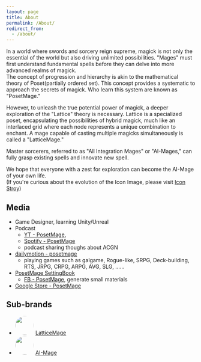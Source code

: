 ```yaml
---
layout: page
title: About
permalink: /About/
redirect_from:
  - /about/
---
```


<style>
img {
  border-radius: 50%; /* Creates the circle shape */
  width: 50px; /* Width of the image */
  height: 50px; /* Height of the image, should be the same as width */
  object-fit: cover; /* Ensures the image covers the area and maintains aspect ratio */
}
</style>

In a world where swords and sorcery reign supreme, magick is not only the essential of the world but also driving unlimited possibilities. "Mages" must first understand fundamental spells before they can delve into more advanced realms of magick.  
The concept of progression and hierarchy is akin to the mathematical theory of Poset(partially ordered set). This concept provides a systematic to approach the secrets of magick. Who learn this system are known as "PosetMage."

However, to unleash the true potential power of magick, a deeper exploration of the "Lattice" theory is necessary. Lattice is a specialized poset, encapsulating the possibilities of hybrid magick, much like an interlaced grid where each node represents a unique combination to enchant. A mage capable of casting multiple magicks simultaneously is called a "LatticeMage."

Master sorcerers, referred to as "All Integration Mages" or "AI-Mages," can fully grasp existing spells and innovate new spell.

We hope that everyone with a zest for exploration can become the AI-Mage of your own life.  
(If you're curious about the evolution of the Icon Image, please visit [Icon Stroy](/SettingBook/Setting/Appendix/PosetMage))

## Media
  * Game Designer, learning Unity/Unreal
  * Podcast
    * [YT - PosetMage](https://youtube.com/@PosetMage), 
    * [Spotify - PosetMage](https://podcasters.spotify.com/pod/show/posetmage)
    * podcast sharing thoughs about ACGN
  * [dailymotion - posetmage](https://www.dailymotion.com/posetmage)
    * playing games such as galgame, Rogue-like, SRPG, Deck-building, RTS, JRPG, CRPG, ARPG, AVG, SLG, ......
  * [PosetMage SettingBook](/SettingBook/)
    * [FB - PosetMage](https://www.facebook.com/posetmage), generate small materials
  * [Google Store - PosetMage](https://play.google.com/store/apps/dev?id=7892248912414385648)

## Sub-brands
* <img src="/Images/Icon/LatticeMage_t.png" Height="32" /> [LatticeMage](https://lattice.posetmage.com)
* <img src="/Images/AIMage/LOGO.png" Height="32" /> [AI-Mage](https://ai.posetmage.com)